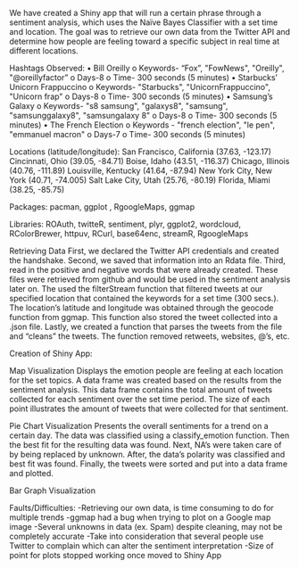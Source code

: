 We have created a Shiny app that will run a certain phrase through a sentiment analysis, which uses the Naïve Bayes Classifier with a set time and location. The goal was to retrieve our own data from the Twitter API and determine how people are feeling toward a specific subject in real time at different locations. 

Hashtags Observed: 
•	Bill Oreilly
o	Keywords- “Fox”, "FowNews", "Oreilly", "@oreillyfactor”
o	Days-8
o	Time- 300 seconds (5 minutes)
•	Starbucks’ Unicorn Frappuccino
o	Keywords- "Starbucks", "UnicornFrappuccino", "Unicorn frap"
o	Days-8
o	Time- 300 seconds (5 minutes)
•	Samsung’s Galaxy
o	Keywords- "s8 samsung", "galaxys8", "samsung", "samsunggalaxy8", "samsungalaxy 8"
o	Days-8
o	Time- 300 seconds (5 minutes)
•	The French Election
o	Keywords - "french election", "le pen", "emmanuel macron"
o	Days-7
o	Time- 300 seconds (5 minutes)

Locations (latitude/longitude):
San Francisco, California (37.63, -123.17)
Cincinnati, Ohio (39.05, -84.71)
Boise, Idaho (43.51, -116.37)
Chicago, Illinois (40.76, -111.89)
Louisville, Kentucky (41.64, -87.94)
New York City, New York (40.71, -74.005)
Salt Lake City, Utah (25.76, -80.19)
Florida, Miami (38.25, -85.75)

Packages: 
pacman, ggplot , RgoogleMaps, ggmap

Libraries:
ROAuth, twitteR, sentiment, plyr, ggplot2, wordcloud, RColorBrewer, httpuv, RCurl, base64enc, streamR, RgoogleMaps

Retrieving Data
First, we declared the Twitter API credentials and created the handshake. Second, we saved that information into an Rdata file. Third, read in the positive and negative words that were already created. These files were retrieved from github and  would be used in the sentiment analysis later on. The used the filterStream function that filtered tweets at our specified location that contained the keywords for a set time (300 secs.). The location’s latitude and longitude was obtained through the geocode function from ggmap. This function also stored the tweet collected into a .json file. Lastly, we created a function that parses the tweets from the file and “cleans” the tweets. The function removed retweets, websites, @’s, etc.

Creation of Shiny App:

Map Visualization
Displays the emotion people are feeling at each location for the set topics. 
A data frame was created based on the results from the sentiment analysis. This data frame contains the total amount of tweets collected for each sentiment over the set time period. The size of each point illustrates the amount of tweets that were collected for that sentiment. 

Pie Chart Visualization
Presents the overall sentiments for a trend on a certain day. The data was classified using a classify_emotion function. Then the best fit for the resulting data was found. Next, NA’s were taken care of by being replaced by unknown. After, the data’s polarity was classified and best fit was found. Finally, the tweets were sorted and put into a data frame and plotted.

Bar Graph Visualization


Faults/Difficulties:
-Retrieving our own data, is time consuming to do for multiple trends
-ggmap had a bug when trying to plot on a Google map image
-Several unknowns in data (ex. Spam) despite cleaning, may not be completely accurate
-Take into consideration that several people use Twitter to complain which can alter the sentiment interpretation 
-Size of point for plots stopped working once moved to Shiny App

